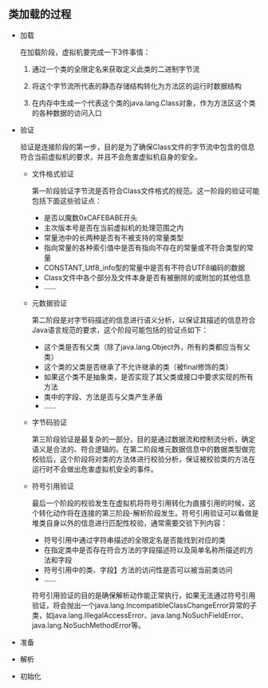 ## 类加载的过程

+ 加载

  在加载阶段，虚拟机要完成一下3件事情：

  1. 通过一个类的全限定名来获取定义此类的二进制字节流

  2. 将这个字节流所代表的静态存储结构转化为方法区的运行时数据结构

  3. 在内存中生成一个代表这个类的java.lang.Class对象，作为方法区这个类的各种数据的访问入口

+ 验证

  验证是连接阶段的第一步，目的是为了确保Class文件的字节流中包含的信息符合当前虚拟机的要求，并且不会危害虚拟机自身的安全。

  + 文件格式验证

    第一阶段验证字节流是否符合Class文件格式的规范。这一阶段的验证可能包括下面这些验证点：

    + 是否以魔数0xCAFEBABE开头
    + 主次版本号是否在当前虚拟机的处理范围之内
    + 常量池中的长两种是否有不被支持的常量类型
    + 指向常量的各种索引值中是否有指向不存在的常量或不符合类型的常量
    + CONSTANT_Utf8_info型的常量中是否有不符合UTF8编码的数据
    + Class文件中各个部分及文件本身是否有被删除的或附加的其他信息
    + ......

  + 元数据验证

    第二阶段是对字节码描述的信息进行语义分析，以保证其描述的信息符合Java语言规范的要求，这个阶段可能包括的验证点如下：

    + 这个类是否有父类（除了java.lang.Object外，所有的类都应当有父类）
    + 这个类的父类是否继承了不允许继承的类（被final修饰的类）
    + 如果这个类不是抽象类，是否实现了其父类或接口中要求实现的所有方法
    + 类中的字段、方法是否与父类产生矛盾
    + ......

  + 字节码验证

    第三阶段验证是最复杂的一部分，目的是通过数据流和控制流分析，确定语义是合法的、符合逻辑的。在第二阶段堆元数据信息中的数据类型做完校验后，这个阶段将对类的方法体进行校验分析，保证被校验类的方法在运行时不会做出危害虚拟机安全的事件。

  + 符号引用验证

    最后一个阶段的校验发生在虚拟机将符号引用转化为直接引用的时候，这个转化动作将在连接的第三阶段-解析阶段发生。符号引用验证可以看做是堆类自身以外的信息进行匹配性校验，通常需要交验下列内容：

    + 符号引用中通过字符串描述的全限定名是否能找到对应的类
    + 在指定类中是否存在符合方法的字段描述符以及简单名称所描述的方法和字段
    + 符号引用中的类、字段】方法的访问性是否可以被当前类访问
    + ......

    符号引用验证的目的是确保解析动作能正常执行，如果无法通过符号引用验证，将会抛出一个java.lang.IncompatibleClassChangeError异常的子类，如java.lang.IllegalAccessError、java.lang.NoSuchFieldError、java.lang.NoSuchMethodError等。

+ 准备

+ 解析

+ 初始化